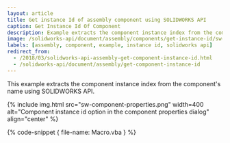 ```yaml
---
layout: article
title: Get instance Id of assembly component using SOLIDWORKS API
caption: Get Instance Id Of Component
description: Example extracts the component instance index from the component's name
image: /solidworks-api/document/assembly/components/get-instance-id/sw-component-properties.png
labels: [assembly, component, example, instance id, solidworks api]
redirect_from:
  - /2018/03/solidworks-api-assembly-get-component-instance-id.html
  - /solidworks-api/document/assembly/get-component-instance-id
---
```

This example extracts the component instance index from the component's name using SOLIDWORKS API.

{% include img.html src="sw-component-properties.png" width=400 alt="Component instance id option in the component properties dialog" align="center" %}

{% code-snippet { file-name: Macro.vba } %}

